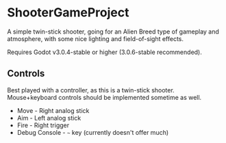 # ShooterGameProject
A simple twin-stick shooter, going for an Alien Breed type of gameplay and atmosphere, with some nice lighting and field-of-sight effects.

Requires Godot v3.0.4-stable or higher (3.0.6-stable recommended).

## Controls
Best played with a controller, as this is a twin-stick shooter. Mouse+keyboard controls should be implemented sometime as well.

* Move - Right analog stick
* Aim - Left analog stick
* Fire - Right trigger
* Debug Console - `~` key (currently doesn't offer much)